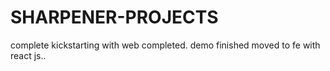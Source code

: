 # SHARPENER-PROJECTS

complete kickstarting with web completed. 
demo finished
moved to fe with react js..
